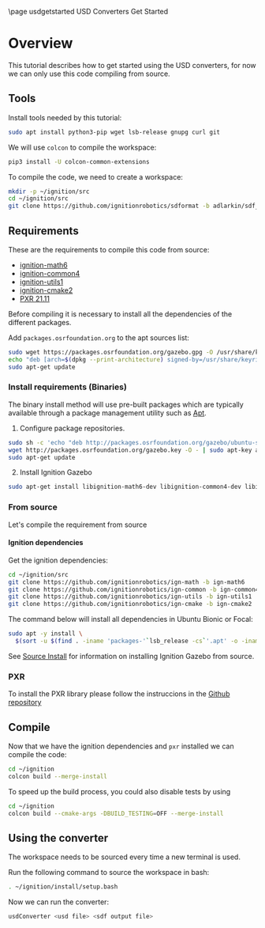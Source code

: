 \page usdgetstarted USD Converters Get Started

# Overview

This tutorial describes how to get started using the USD converters, for now we
can only use this code compiling from source.

## Tools
Install tools needed by this tutorial:

```bash
sudo apt install python3-pip wget lsb-release gnupg curl git
```

We will use `colcon` to compile the workspace:

```bash
pip3 install -U colcon-common-extensions
```

To compile the code, we need to create a workspace:

```bash
mkdir -p ~/ignition/src
cd ~/ignition/src
git clone https://github.com/ignitionrobotics/sdformat -b adlarkin/sdf_to_usd
```

## Requirements

These are the requirements to compile this code from source:

  - [ignition-math6](https://github.com/ignitionrobotics/ign-math)
  - [ignition-common4](https://github.com/ignitionrobotics/ign-common)
  - [ignition-utils1](https://github.com/ignitionrobotics/ign-utils)
  - [ignition-cmake2](https://github.com/ignitionrobotics/ign-cmake)
  - [PXR 21.11](https://github.com/PixarAnimationStudios/USD)

Before compiling it is necessary to install all the dependencies of the different
packages.

Add `packages.osrfoundation.org` to the apt sources list:

```bash
sudo wget https://packages.osrfoundation.org/gazebo.gpg -O /usr/share/keyrings/pkgs-osrf-archive-keyring.gpg
echo "deb [arch=$(dpkg --print-architecture) signed-by=/usr/share/keyrings/pkgs-osrf-archive-keyring.gpg] http://packages.osrfoundation.org/gazebo/ubuntu-stable $(lsb_release -cs) main" | sudo tee /etc/apt/sources.list.d/gazebo-stable.list > /dev/null
sudo apt-get update
```

### Install requirements (Binaries)

The binary install method will use pre-built packages which are typically
available through a package management utility such as [Apt](https://wiki.debian.org/Apt).

1. Configure package repositories.
  ```bash
  sudo sh -c 'echo "deb http://packages.osrfoundation.org/gazebo/ubuntu-stable `lsb_release -cs` main" > /etc/apt/sources.list.d/gazebo-stable.list'
  wget http://packages.osrfoundation.org/gazebo.key -O - | sudo apt-key add -
  sudo apt-get update
  ```

2. Install Ignition Gazebo
  ```bash
  sudo apt-get install libignition-math6-dev libignition-common4-dev libignition-utils1-dev libignition-cmake2-dev
  ```

### From source

Let's compile the requirement from source

#### Ignition dependencies

Get the ignition dependencies:

```bash
cd ~/ignition/src
git clone https://github.com/ignitionrobotics/ign-math -b ign-math6
git clone https://github.com/ignitionrobotics/ign-common -b ign-common4
git clone https://github.com/ignitionrobotics/ign-utils -b ign-utils1
git clone https://github.com/ignitionrobotics/ign-cmake -b ign-cmake2
```

The command below will install all dependencies in Ubuntu Bionic or Focal:

```bash
sudo apt -y install \
  $(sort -u $(find . -iname 'packages-'`lsb_release -cs`'.apt' -o -iname 'packages.apt' | grep -v '/\.git/') | sed '/ignition\|sdf/d' | tr '\n' ' ')
```

See [Source Install](https://ignitionrobotics.org/docs/fortress/install_ubuntu_src) for information on
installing Ignition Gazebo from source.

### PXR

To install the PXR library please follow the instruccions in the [Github repository](https://github.com/PixarAnimationStudios/USD)

## Compile

Now that we have the ignition dependencies and `pxr` installed we can compile the
code:

```bash
cd ~/ignition
colcon build --merge-install
```

To speed up the build process, you could also disable tests by using

```bash
cd ~/ignition
colcon build --cmake-args -DBUILD_TESTING=OFF --merge-install
```

## Using the converter

The workspace needs to be sourced every time a new terminal is used.

Run the following command to source the workspace in bash:

```bash
. ~/ignition/install/setup.bash
```

Now we can run the converter:

```bash
usdConverter <usd file> <sdf output file>
```
